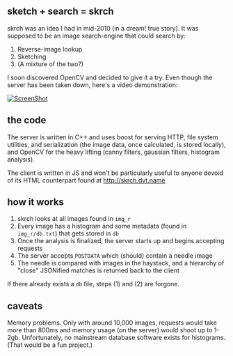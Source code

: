 sketch + search = skrch
---
skrch was an idea I had in mid-2010 (in a dream! true story). It was supposed to be an image search-engine that could search by:

1. Reverse-image lookup
2. Sketching
3. (A mixture of the two?)

I soon discovered OpenCV and decided to give it a try. Even though the server has been taken down, here's a video demonstration:

[![ScreenShot](http://skrch.dvt.name/skrch_ss.png)](http://youtu.be/3WswSywx6TI)

the code
---
The server is written in C++ and uses boost for serving HTTP, file system utilities, and serialization (the image data, once calculated, is stored locally), and OpenCV for the heavy lifting (canny filters, gaussian filters, histogram analysis).

The client is written in JS and won't be particularly useful to anyone devoid of its HTML counterpart found at http://skrch.dvt.name

how it works
---
1. skrch looks at all images found in `img_r`
2. Every image has a histogram and some metadata (found in `img_r/db.txt`) that gets stored in `db`
3. Once the analysis is finalized, the server starts up and begins accepting requests
4. The server accepts `POSTDATA` which (should) contain a needle image
5. The needle is compared with images in the haystack, and a hierarchy of "close" JSONified matches is returned back to the client

If there already exists a `db` file, steps (1) and (2) are forgone.

caveats
---
Memory problems. Only with around 10,000 images, requests would take more than 800ms and memory usage (on the server) would shoot up to 1-2gb. Unfortunately, no mainstream database software exists for histograms. (That would be a fun project.)